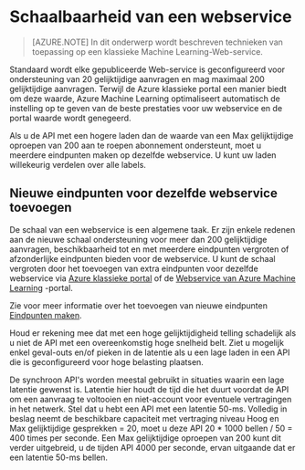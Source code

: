 <properties
   pageTitle="Schaalbaarheid van webservice | Microsoft Azure"
   description="Leer hoe u een webservice met groter wordende gelijktijdigheid en het toevoegen van nieuwe eindpunten wilt verkleinen."
   services="machine-learning"
   documentationCenter=""
   authors="neerajkh"
   manager="srikants"
   editor="cgronlun"
   keywords="Azure machine learning-, webservices, uitoefening, schaalbaarheid, eindpunt, bij gelijktijdigheid"
   />
<tags
   ms.service="machine-learning"
   ms.devlang="NA"
   ms.workload="data-services"
   ms.tgt_pltfrm="na"
   ms.topic="article"
   ms.date="10/05/2016"
   ms.author="neerajkh"/>

# <a name="scaling-a-web-service"></a>Schaalbaarheid van een webservice

>[AZURE.NOTE] In dit onderwerp wordt beschreven technieken van toepassing op een klassieke Machine Learning-Web-service. 

Standaard wordt elke gepubliceerde Web-service is geconfigureerd voor ondersteuning van 20 gelijktijdige aanvragen en mag maximaal 200 gelijktijdige aanvragen. Terwijl de Azure klassieke portal een manier biedt om deze waarde, Azure Machine Learning optimaliseert automatisch de instelling op te geven van de beste prestaties voor uw webservice en de portal waarde wordt genegeerd. 

Als u de API met een hogere laden dan de waarde van een Max gelijktijdige oproepen van 200 aan te roepen abonnement ondersteunt, moet u meerdere eindpunten maken op dezelfde webservice. U kunt uw laden willekeurig verdelen over alle labels.

## <a name="add-new-endpoints-for-same-web-service"></a>Nieuwe eindpunten voor dezelfde webservice toevoegen

De schaal van een webservice is een algemene taak. Er zijn enkele redenen aan de nieuwe schaal ondersteuning voor meer dan 200 gelijktijdige aanvragen, beschikbaarheid tot en met meerdere eindpunten vergroten of afzonderlijke eindpunten bieden voor de webservice. U kunt de schaal vergroten door het toevoegen van extra eindpunten voor dezelfde webservice via [Azure klassieke portal](https://manage.windowsazure.com/) of de [Webservice van Azure Machine Learning](https://services.azureml.net/) -portal.

Zie voor meer informatie over het toevoegen van nieuwe eindpunten [Eindpunten maken](machine-learning-create-endpoint.md).

Houd er rekening mee dat met een hoge gelijktijdigheid telling schadelijk als u niet de API met een overeenkomstig hoge snelheid belt. Ziet u mogelijk enkel geval-outs en/of pieken in de latentie als u een lage laden in een API die is geconfigureerd voor hoge belasting plaatsen.

De synchroon API's worden meestal gebruikt in situaties waarin een lage latentie gewenst is. Latentie hier houdt de tijd die het duurt voordat de API om een aanvraag te voltooien en niet-account voor eventuele vertragingen in het netwerk. Stel dat u hebt een API met een latentie 50-ms. Volledig in beslag neemt de beschikbare capaciteit met vertraging niveau Hoog en Max gelijktijdige gesprekken = 20, moet u deze API 20 * 1000 bellen / 50 = 400 times per seconde. Een Max gelijktijdige oproepen van 200 kunt dit verder uitgebreid, u de tijden API 4000 per seconde, ervan uitgaande dat er een latentie 50-ms bellen.

<!--Image references-->
[1]: ./media/machine-learning-scaling-webservice/machlearn-1.png
[2]: ./media/machine-learning-scaling-webservice/machlearn-2.png
